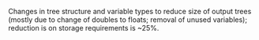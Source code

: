 Changes in tree structure and variable types to reduce size of output trees (mostly due to change of doubles to floats; removal of unused variables); reduction is on storage requirements is ~25%.
